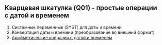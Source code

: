 ## Кварцевая шкатулка (Q01) - простые операции с датой и временем
1) Системные переменные (SYST) для даты и времени
2) Конвертация даты и времени (преобразование во внешний формат)
3) [Арифметические операции с датой и временем](https://github.com/OlegBash599/CallABAP_samples/blob/master/ZC8A014Q01/src/zrep_c8a014_datetime_cls12.prog.abap)

